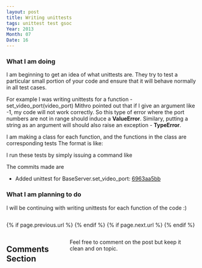 ```yaml
---
layout: post
title: Writing unittests
tags: unittest test gsoc
Year: 2013
Month: 07
Date: 16
---
```


<h3>
	What I am doing
</h3>
<p>
	I am beginning to get an idea of what unittests are. They try to test a particular small portion of your code and ensure that it will behave normally in all test cases.
</p>
<p> 
	For example I was writing unittests for a function - set_video_port(video_port)
	Mithro pointed out that if I give an argument like -1, my code will not work correctly. So this type of error where the port numbers are not in range should induce a <b>ValueError</b>. Similary, putting a string as an argument will should also raise an exception - <b>TypeError</b>.
</p>
<p>
	I am making a class for each function, and the functions in the class are corresponding tests
	The format is like:
	<script src="https://gist.github.com/hyades/6009468.js"></script>
</p>
<p>
	I run these tests by simply issuing a command like 
	<script src="https://gist.github.com/hyades/6009520.js"></script>
</p>
<p>
	The commits made are
	<ul>
		<li>Added unittest for BaseServer.set_video_port: <a href="https://github.com/hyades/gst-switch/commit/6963aa5bbbddbe8d25e776ca4727a509132485e5">6963aa5bb</a></li>
	</ul>
</p>
<h3>
	What I am planning to do
</h3>
<p>
	I will be continuing with writing unittests for each function of the code :)
</p>

<div class="row">	
	<div class="span9 column">
			<p class="pull-right">{% if page.previous.url %} <a href="{{page.previous.url}}" title="Previous Post: {{page.previous.title}}"><i class="icon-chevron-left"></i></a> 	{% endif %}   {% if page.next.url %} 	<a href="{{page.next.url}}" title="Next Post: {{page.next.title}}"><i class="icon-chevron-right"></i></a> 	{% endif %} </p>  
	</div>

</div>

<div class="row">	
    <div class="span9 columns">    
		<h2>Comments Section</h2>
	    <p>Feel free to comment on the post but keep it clean and on topic.</p>	
		<div id="disqus_thread"></div>
		<script type="text/javascript">
			/* * * CONFIGURATION VARIABLES: EDIT BEFORE PASTING INTO YOUR WEBPAGE * * */
			var disqus_shortname = 'aayushahuja'; // required: replace example with your forum shortname
			
			
			/* * * DON'T EDIT BELOW THIS LINE * * */
			(function() {
				var dsq = document.createElement('script'); dsq.type = 'text/javascript'; dsq.async = true;
				dsq.src = 'http://' + disqus_shortname + '.disqus.com/embed.js';
				(document.getElementsByTagName('head')[0] || document.getElementsByTagName('body')[0]).appendChild(dsq);
			})();
		</script>
		<noscript>Please enable JavaScript to view the <a href="http://disqus.com/?ref_noscript">comments powered by Disqus.</a></noscript>
		<a href="http://disqus.com" class="dsq-brlink">blog comments powered by <span class="logo-disqus">Disqus</span></a>
	</div>
</div>

<!-- Twitter -->
<script>!function(d,s,id){var js,fjs=d.getElementsByTagName(s)[0];if(!d.getElementById(id)){js=d.createElement(s);js.id=id;js.src="//platform.twitter.com/widgets.js";fjs.parentNode.insertBefore(js,fjs);}}(document,"script","twitter-wjs");</script>

<!-- Google + -->
<script type="text/javascript">
  (function() {
    var po = document.createElement('script'); po.type = 'text/javascript'; po.async = true;
    po.src = 'https://apis.google.com/js/plusone.js';
    var s = document.getElementsByTagName('script')[0]; s.parentNode.insertBefore(po, s);
  })();
</script>
<!-- Written by hyades -->

